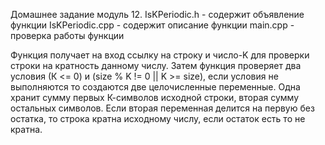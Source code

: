 Домашнее задание модуль 12.
IsKPeriodic.h - содержит объявление функции
IsKPeriodic.cpp - содержит описание функции
main.cpp - проверка работы функции

Функция получает на вход ссылку на строку и число-K для проверки строки на кратность данному числу. Затем функция проверяет два условия (К <= 0) и 
(size % K != 0 || K >= size), если условия не выполняются то создаются две целочисленные переменные. Одна хранит сумму первых К-символов исходной строки, вторая сумму остальных символов.  Если вторая переменная делится на первую без остатка, то строка кратна исходному числу, если остаток есть то не кратна. 
